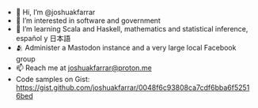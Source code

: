 - 👋 Hi, I’m @joshuakfarrar
- 👀 I’m interested in software and government
- 🌱 I’m learning Scala and Haskell, mathematics and statistical inference, español y 日本語
- 🫂 Administer a Mastodon instance and a very large local Facebook group
- 📫 Reach me at joshuakfarrar@proton.me
- Code samples on Gist: https://gist.github.com/joshuakfarrar/0048f6c93808ca7cdf6bba6f52516bed

<!---
joshuakfarrar/joshuakfarrar is a ✨ special ✨ repository because its `README.md` (this file) appears on your GitHub profile.
You can click the Preview link to take a look at your changes.
--->
